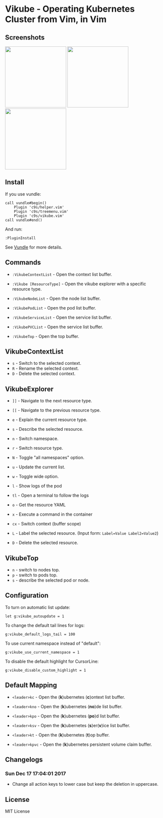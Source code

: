 Vikube - Operating Kubernetes Cluster from Vim, in Vim
======================================================

Screenshots
-----------

<img src="https://raw.githubusercontent.com/c9s/vikube.vim/master/assets/01_pod_describe.png" height="200"/>
<img src="https://raw.githubusercontent.com/c9s/vikube.vim/master/assets/02_top.png" height="200"/>
<img src="https://raw.githubusercontent.com/c9s/vikube.vim/master/assets/03_pod_list.png" height="200"/>

Install
-------

If you use vundle:

```vim
call vundle#begin()
    Plugin 'c9s/helper.vim'
    Plugin 'c9s/treemenu.vim'
    Plugin 'c9s/vikube.vim'
call vundle#end()
```

And run:

```
:PluginInstall
```

See [Vundle](https://github.com/VundleVim/Vundle.vim) for more details.

Commands
--------

- `:VikubeContextList` - Open the context list buffer.

- `:Vikube [ResourceType]` - Open the vikube explorer with a specific resource type.

- `:VikubeNodeList` - Open the node list buffer.

- `:VikubePodList` - Open the pod list buffer.

- `:VikubeServiceList` - Open the service list buffer.

- `:VikubePVCList` - Open the service list buffer.

- `:VikubeTop` - Open the top buffer.

VikubeContextList
-----------------

- `s` - Switch to the selected context.
- `R` - Rename the selected context.
- `D` - Delete the selected context.

VikubeExplorer
--------------

- `]]` - Navigate to the next resource type.
- `[[` - Navigate to the previous resource type.

- `e` - Explain the current resource type.
- `s` - Describe the selected resource.
- `n` - Switch namespace.
- `r` - Switch resource type.
- `N` - Toggle "all namespaces" option.
- `u` - Update the current list.
- `w` - Toggle wide option.
- `l` - Show logs of the pod
- `tl` - Open a terminal to follow the logs
- `o` - Get the resource YAML
- `x` - Execute a command in the container
- `cx` - Switch context (buffer scope)
- `L` - Label the selected resource.  (Input form: `Label=Value Label2=Value2`)
- `D` - Delete the selected resource.

VikubeTop
---------

- `n` - switch to nodes top.
- `p` - switch to pods top.
- `s` - describe the selected pod or node.

Configuration
---------------

To turn on automatic list update:

    let g:vikube_autoupdate = 1

To change the default tail lines for logs:

    g:vikube_default_logs_tail = 100

To use current namespace instead of "default":

    g:vikube_use_current_namespace = 1

To disable the default highlight for CursorLine:

    g:vikube_disable_custom_highlight = 1

Default Mapping
---------------

- `<leader>kc` - Open the (**k**)ubernetes (**c**)ontext list buffer.

- `<leader>kno` - Open the (**k**)ubernetes (**no**)de list buffer.

- `<leader>kpo` - Open the (**k**)ubernetes (**po**)d list buffer.

- `<leader>ksv` - Open the (**k**)ubernetes (**s**)er(**v**)ice list buffer.

- `<leader>kt` - Open the (**k**)ubernetes (**t**)op buffer.

- `<leader>kpvc` - Open the (**k**)ubernetes persistent volume claim buffer.


Changelogs
----------

### Sun Dec 17 17:04:01 2017

- Change all action keys to lower case but keep the deletion in uppercase.


License
----------
MIT License
